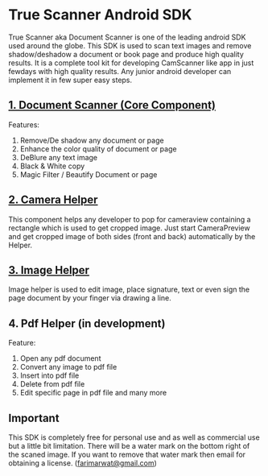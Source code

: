 # True Scanner Android SDK
True Scanner aka Document Scanner is one of the leading android SDK used around the globe. This SDK is used to scan text images and remove shadow/deshadow a document or book page and produce high quality results. It is a complete tool kit for developing CamScanner like app in just fewdays with high quality results. Any junior android developer can implement it in few super easy steps.

## [1. Document Scanner (Core Component)](https://github.com/farimarwat/Document-Scanner/wiki/Document-Scanner)
Features:
1. Remove/De shadow any document or page
2. Enhance the color quality of document or page
3. DeBlure any text image
4. Black & White copy
5. Magic Filter / Beautify Document or page

## [2. Camera Helper](https://github.com/farimarwat/Document-Scanner/wiki/Camera-Helper)
This component helps any developer to pop for cameraview containing a rectangle which is used to get cropped image. Just start CameraPreview and get cropped image of both sides (front and back) automatically by the Helper.

## [3. Image Helper](https://github.com/farimarwat/Document-Scanner/wiki/Image-Helper)
Image helper is used to edit image, place signature, text or even sign the page document by your finger via drawing a line.

## 4. Pdf Helper (in development)
Feature:
1. Open any pdf document
2. Convert any image to pdf file
3. Insert into pdf file
4. Delete from pdf file
5. Edit specific page in pdf file and many more



## Important
This SDK is completely free for personal use and as well as commercial use but a little bit limitation. There will be a water mark on the bottom right of the scaned image. If you want to remove that water mark then email for obtaining a license. (farimarwat@gmail.com)

